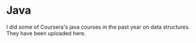 # Java
I did some of Coursera's java courses in the past year on data structures.
They have been uploaded here.


